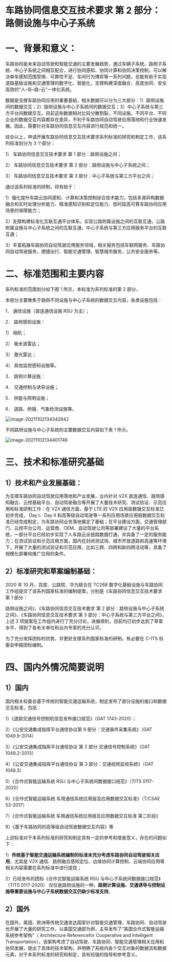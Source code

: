 # 车路协同信息交互技术要求 第 2 部分：路侧设施与中心子系统

# 一、背景和意义：

车路协同是未来自动驾驶和智能交通的主要发展趋势，通过车辆子系统、路侧子系统、中心子系统之间相互配合，进行协同感知、协同计算和协同决策控制，可以解决单车感知范围受限、可靠性不足、车间行为博弈等一系列问题，也能有助于实现道路基础设施和交通管理的数字化、智能化，支撑构建深度融合、高度协同、安全高效的“人–车–路–云”一体化系统。 

数据是支撑车路协同应用的重要基础，相关数据可以分为三大部分：1）路侧设施间的数据交互；2）路侧设施与中心子系统间的数据交互；3）中心子系统与第三方平台间数据交互。目前这些数据相对比较分散割裂，不同设施、不同平台、不同企业的数据交互内容都存在差异，不利于车路协同自动驾驶应用落地和行业快速发展。因此，需要针对车路协同信息交互内容进行规范和统一。 

综合以上，申请开展车路协同信息交互技术要求系列标准的研究和制定工作，该系列标准划分为 3 个部分：

1） 车路协同信息交互技术要求 第 1 部分：路侧设施之间； 

2） 车路协同信息交互技术要求 第 2 部分：路侧设施与中心子系统之间； 

3） 车路协同信息交互技术要求 第 3 部分：中心子系统与第三方平台之间； 

通过该系列标准的研制，将有助于： 

1）强化提升车路云协同感知、计算和决策控制综合技术能力，包括多源异构数据融合和实时处理分析能力、精准感知识别和定位能力、低时延高可靠车路协同应用场景的保障能力； 

2）支撑构建标准化互联互通平台体系，实现公路附属设施之间的互联互通，公路附属设施与中心子系统之间的互联互通，中心子系统与第三方应用服务平台的互联互通； 

3）丰富拓展车路协同自动驾驶应用服务领域，相关服务包括车联网服务、车路协同自动驾驶服务，便捷出行、智能交通管理、智慧城市服务，公共安全服务等。 

# 二、标准范围和主要内容

系列标准的范围划分如下图 1 所示，本标准为系列标准的第 2 部分， 

本部分主要聚焦于路侧不同设施与中心子系统的数据交互内容，各类设施包括： 

1． 通信设施（直连通信设施 RSU 为主）； 

2． 路侧感知设施： 

1） 相机； 

2） 毫米波雷达；

3） 激光雷达； 

4） 其他监控感知设施等。 

3． 路侧计算设施： 

4． 交通控制与诱导设施； 

5． 供能与照明设施； 

6． 道路、桥隧、气象检测设施等。

![image-20211102134342642](https://gitee.com/er-huomeng/l-img/raw/master/image-20211102134342642.png)

不同路侧设施与中心子系统的主要数据交互内容如下表 1 所示。

![image-20211102134401746](https://gitee.com/er-huomeng/l-img/raw/master/image-20211102134401746.png)

# 三、技术和标准研究基础

## 1）技术和产业发展基础：

为支撑车路协同自动驾驶应用落地和产业发展，业内针对 V2X 直连通信、路侧感知融合、云控基础平台、自动驾驶融合等开展了大量技术研究、测试验证、示范应用和标准研制工作：在 V2X 通信方面，基于 LTE 的 V2X 应用层数据交互标准已初步完成， Day I、Day II 和高等级自动驾驶等一系列应用场景应用层数据交互标准已经完成制定，为车路协同业务落地奠定了基础；在平台建设方面，交通管理部门、云控平台公司、运营商、OEM、自动驾驶公司等部署建设了大量的平台系统，一部分平台已经初步实现了人车路云全链路数据打通，并具备了一定的服务能力；在测试验证和示范应用方面，国内在封闭测试场、城市开放道路和高速等环境下，开展了大量的测试验证和示范应用，比如三跨、四跨和新四跨活动等，具备了规模化部署和推广应用的条件。 

## 2）标准研究和草案编制基础：

2020 年 10 月，百度、公路院、华为联合在 TC268 数字化基础设施与车路协同工作组提交了该系列国家标准的编制提案，分别是《车路协同信息交互技术要求 第 1 部分： 

路侧设施之间》、《车路协同信息交互技术要求 第 2 部分：路侧设施与中心子系统之间》、《车路协同信息交互技术要求 第 3 部分：中心子系统与第三方平台之间》，上述 3 项提案在工作组内进行了充分讨论，进展顺利，目前均已初步达到了草案水平，得到了各有关单位和业内专家的充分认可。

为了充分发挥团标的优势，并更好支撑系列国家标准的研制，有必要在 C-ITS 标委会申报团标编制。 

# 四、国内外情况简要说明

## 1）国内

国内相关标委会基于传统的智能交通运输系统，制定发布了部分设施的接口和数据交互标准，包括： 

1）《道路交通信号控制机信息发布接口规范》（GAT 1743-2020）； 

2）《公安交通集成指挥平台通信协议第 9 部分：交通事件采集系统》（GAT 1049.9-2014） 

3）《公安交通集成指挥平台通信协议 第 2 部分 交通信号控制系统》（GAT 1049.2-2013） 

4）《公安交通集成指挥平台通信协议 第 3 部分：交通视频监视系统》（GAT 1049.3） 

5）《合作式智能运输系统 RSU 与中心子系统间数据接口规范》（TITS 0117-2020） 

6）《合作式智能运输系统 车用通信系统应用层及应用数据交互标准》（T/CSAE 53-2017） 

7）《合作式智能运输系统 车用通信系统应用层及应用数据交互标准 第二阶段》 

8）《基于车路协同的高等级自动驾驶数据交互内容》等 

上述标准对于本系列标准的研究和制定具有一定的参考和借鉴意义，存在的问题如下： 

1）**传统基于智能交通运输系统编制的标准未充分考虑车路协同自动驾驶相关应用**，尤其是 V2X 通信、路侧融合感知定位、边缘协同计算控制、云端协同应用等相关内容需要在系列标准中进行提现； 

2）已经发布的团标《合作式智能运输系统 RSU 与中心子系统间数据接口规范》（TITS 0117-2020） 仅仅是路侧设施的一种，**路侧计算设施、交通诱导与控制设施等重要设施与中心子系统数据交互仍缺少标准支持**。 

## 2）国外

在国外，美国、欧洲等传统交通发达国家针对智能交通管理、车路协同、自动驾驶也开展了大量的研究工作，以美国交通部为例，主导发布了“美国合作式智能运输系统参考架构”（ Architecture Referencefor Cooperative and Intelligent Transportation），该架构考虑了自动驾驶、车路协同、智能交通管理相关应用和协同发展，提出了具体的技术架构，并明确了系统内各个交互对象的数据流和数据元素，对于本系列标准的研究和制定，具有较强的指导和参考意义。